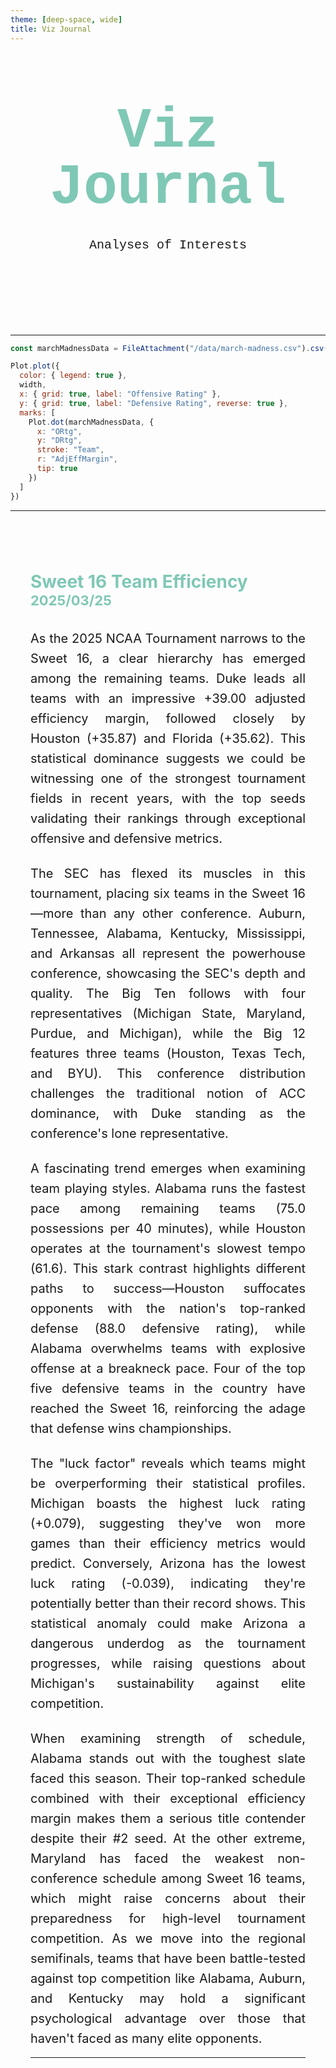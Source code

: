 ```yaml
---
theme: [deep-space, wide]
title: Viz Journal
---
```

<head>

</head>

<body>

  <div class="hero">
    <h1>Viz Journal</h1>
    <h2>Analyses of Interests</h2>
  </div>


---

```js
const marchMadnessData = FileAttachment("/data/march-madness.csv").csv({typed: true})
```

```js
Plot.plot({
  color: { legend: true },
  width,
  x: { grid: true, label: "Offensive Rating" },
  y: { grid: true, label: "Defensive Rating", reverse: true },
  marks: [
    Plot.dot(marchMadnessData, {
      x: "ORtg",
      y: "DRtg",
      stroke: "Team",
      r: "AdjEffMargin",
      tip: true
    })
  ]
})
```
---

<article class="chart-analysis">
<header>
<div>
<h3>Sweet 16 Team Efficiency</h3>
<h4>2025/03/25</h4>
</div>
</header>

<p>
As the 2025 NCAA Tournament narrows to the Sweet 16, a clear hierarchy has emerged among the remaining teams. Duke leads all teams with an impressive +39.00 adjusted efficiency margin, followed closely by Houston (+35.87) and Florida (+35.62). This statistical dominance suggests we could be witnessing one of the strongest tournament fields in recent years, with the top seeds validating their rankings through exceptional offensive and defensive metrics.
</p>

<p>
The SEC has flexed its muscles in this tournament, placing six teams in the Sweet 16—more than any other conference. Auburn, Tennessee, Alabama, Kentucky, Mississippi, and Arkansas all represent the powerhouse conference, showcasing the SEC's depth and quality. The Big Ten follows with four representatives (Michigan State, Maryland, Purdue, and Michigan), while the Big 12 features three teams (Houston, Texas Tech, and BYU). This conference distribution challenges the traditional notion of ACC dominance, with Duke standing as the conference's lone representative.
</p>

<p>
A fascinating trend emerges when examining team playing styles. Alabama runs the fastest pace among remaining teams (75.0 possessions per 40 minutes), while Houston operates at the tournament's slowest tempo (61.6). This stark contrast highlights different paths to success—Houston suffocates opponents with the nation's top-ranked defense (88.0 defensive rating), while Alabama overwhelms teams with explosive offense at a breakneck pace. Four of the top five defensive teams in the country have reached the Sweet 16, reinforcing the adage that defense wins championships.
</p>

<p>
The "luck factor" reveals which teams might be overperforming their statistical profiles. Michigan boasts the highest luck rating (+0.079), suggesting they've won more games than their efficiency metrics would predict. Conversely, Arizona has the lowest luck rating (-0.039), indicating they're potentially better than their record shows. This statistical anomaly could make Arizona a dangerous underdog as the tournament progresses, while raising questions about Michigan's sustainability against elite competition.
</p>

<p>
When examining strength of schedule, Alabama stands out with the toughest slate faced this season. Their top-ranked schedule combined with their exceptional efficiency margin makes them a serious title contender despite their #2 seed. At the other extreme, Maryland has faced the weakest non-conference schedule among Sweet 16 teams, which might raise concerns about their preparedness for high-level tournament competition. As we move into the regional semifinals, teams that have been battle-tested against top competition like Alabama, Auburn, and Kentucky may hold a significant psychological advantage over those that haven't faced as many elite opponents.
</p>

---


</article>

</body>

<style>

.hero {
  display: flex;
  flex-direction: column;
  align-items: center;
  font-family: Consolas, Menlo, Monaco, 'Courier New', monospace;
  margin: 4rem 0 8rem;
  text-wrap: balance;
  text-align: center;
}

.hero h1 {
  margin: 1rem 0;
  padding: 1rem 0;
  max-width: none;
  font-size: 14vw;
  font-weight: 900;
  line-height: 1;
  color: #7fc8b6;
}

.hero h2 {
  margin: 0;
  max-width: 34em;
  font-size: 20px;
  font-style: initial;
  font-weight: 500;
  line-height: 1.5;
  color: var(--theme-foreground-muted);
}

a[href] {
  color: #7fc8b6;
}

.chart-analysis {
  margin: 4rem auto;
  max-width: 90%;
  padding: 2rem;
  border-top: 1px solid var(--theme-foreground-muted);
}

.chart-analysis header {
  margin-bottom: 2rem;
}

.chart-analysis h3 {
  text-align: left;
  display: block;
  margin: 0;
  font-size: 28px;
  color: #7fc8b6;
}

.chart-analysis h4 {
  text-align: left;
  display: block;
  margin: 0;
  font-size: 22px;
  color: #7fc8b6;
}

.chart-analysis p {
  text-align: justify;
  margin: 1.5rem 0;
  font-size: 20px;
  text-wrap: balance;
  color: var(--theme-foreground-muted);
  line-height: 1.6;
  hyphens: auto;
}

.chart-analysis p:first-of-type {
  margin-top: 0;
}

.chart-analysis p:last-of-type {
  margin-bottom: 0;
}

@media (min-width: 640px) {
  .hero h1 {
    font-size: 90px;
  }
  
  .chart-analysis {
    max-width: 70ch;
  }
}

</style>
